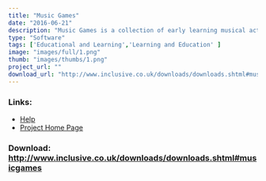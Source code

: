 ```yaml
---
title: "Music Games"
date: "2016-06-21"
description: "Music Games is a collection of early learning musical activities, ideal for Key Stage 1."
type: "Software"
tags: ['Educational and Learning','Learning and Education' ]
image: "images/full/1.png"
thumb: "images/thumbs/1.png"
project_url: ""
download_url: "http://www.inclusive.co.uk/downloads/downloads.shtml#musicgames"
---
```



### Links:
- <a href="http://www.inclusive.co.uk/downloads/music_games.pdf">Help</a>
- <a href="http://www.inclusive.co.uk/downloads/downloads.shtml#musicgames">Project Home Page</a>

### Download: http://www.inclusive.co.uk/downloads/downloads.shtml#musicgames 